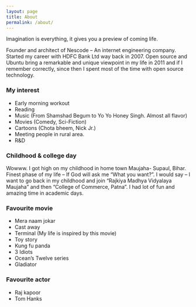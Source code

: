 ```yaml
---
layout: page
title: About
permalink: /about/
---
```


Imagination is everything, it gives you a preview of coming life.

Founder and architect of Nescode – An internet engineering company. Started my career with HDFC Bank Ltd way back in 2007. Open source and Ubuntu bring a remarkable and unique viewpoint in my life in 2011 and if I remember correctly, since then I spent most of the time with open source technology.

### My interest

* Early morning workout
* Reading
* Music (From Shamshad Begum to Yo Yo Honey Singh. Almost all flavor)
* Movies (Comedy, Sci-Fiction)
* Cartoons (Chota bheem, Nick Jr.)
* Meeting people in rural area.
* R&D

### Childhood & college day

Wowww. I got high on my childhood in home town Maujaha- Supaul, Bihar. Finest phase of my life – If God will ask me “What you want?”. I would say – I want to go back in my childhood and join “Rajkiya Madhya Vidyalaya Maujaha” and then “College of Commerce, Patna”. I had lot of fun and amazing time in academic days.

### Favourite movie

* Mera naam jokar
* Cast away
* Terminal (My life is inspired by this movie)
* Toy story
* Kung fu panda
* 3 Idiots
* Ocean’s Twelve series
* Gladiator

### Favourite actor

* Raj kapoor
* Tom Hanks
